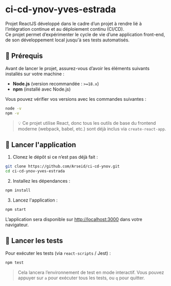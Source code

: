 # ci-cd-ynov-yves-estrada

Projet ReactJS développé dans le cadre d’un projet à rendre lié à l’intégration continue et au déploiement continu (CI/CD).  
Ce projet permet d’expérimenter le cycle de vie d’une application front-end, de son développement local jusqu'à ses tests automatisés.

## 🧰 Prérequis

Avant de lancer le projet, assurez-vous d’avoir les éléments suivants installés sur votre machine :

- **Node.js** (version recommandée : `>=18.x`)
- **npm** (installé avec Node.js)

Vous pouvez vérifier vos versions avec les commandes suivantes :

```bash
node -v
npm -v
```

> 💡 Ce projet utilise React, donc tous les outils de base du frontend moderne (webpack, babel, etc.) sont déjà inclus via `create-react-app`.

## 🚀 Lancer l'application

1. Clonez le dépôt si ce n’est pas déjà fait :

```bash
git clone https://github.com/Arseid/ci-cd-ynov.git
cd ci-cd-ynov-yves-estrada
```

2. Installez les dépendances :

```bash
npm install
```

3. Lancez l'application :

```bash
npm start
```

L’application sera disponible sur [http://localhost:3000](http://localhost:3000) dans votre navigateur.

## 🧪 Lancer les tests

Pour exécuter les tests (via `react-scripts` / Jest) :

```bash
npm test
```

> Cela lancera l’environnement de test en mode interactif. Vous pouvez appuyer sur `a` pour exécuter tous les tests, ou `q` pour quitter.
